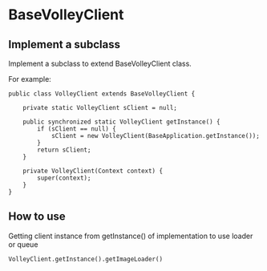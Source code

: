 BaseVolleyClient
================

Implement a subclass
--------------------

Implement a subclass to extend BaseVolleyClient class.
 
For example:
```
public class VolleyClient extends BaseVolleyClient {

    private static VolleyClient sClient = null;

    public synchronized static VolleyClient getInstance() {
        if (sClient == null) {
            sClient = new VolleyClient(BaseApplication.getInstance());
        }
        return sClient;
    }

    private VolleyClient(Context context) {
        super(context);
    }
}
```


How to use
----------

Getting client instance from getInstance() of implementation to use loader or queue
```
VolleyClient.getInstance().getImageLoader()
```
